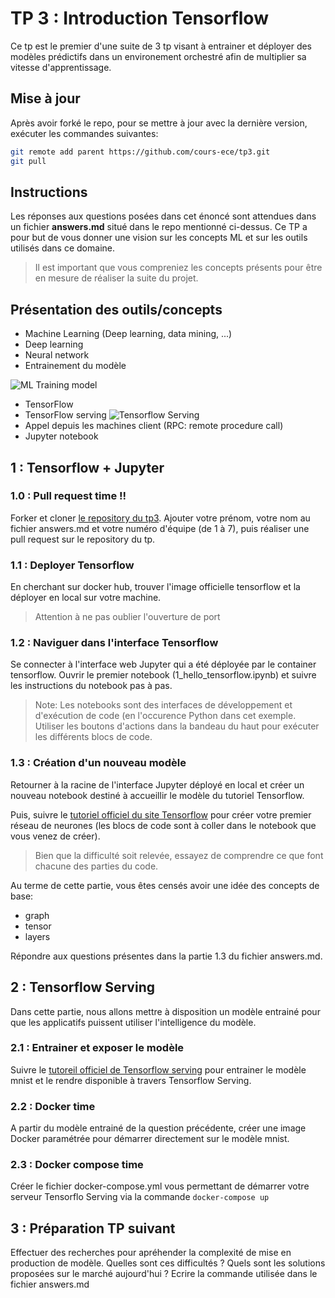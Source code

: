 # TP 3 : Introduction Tensorflow
Ce tp est le premier d'une suite de 3 tp visant à entrainer et déployer des modèles prédictifs dans un environement orchestré afin de multiplier sa vitesse d'apprentissage.

## Mise à jour
Après avoir forké le repo, pour se mettre à jour avec la dernière version, exécuter les commandes suivantes:
```bash
git remote add parent https://github.com/cours-ece/tp3.git
git pull
```

## Instructions
Les réponses aux questions posées dans cet énoncé sont attendues dans un fichier **answers.md** situé dans le repo mentionné ci-dessus.
Ce TP a pour but de vous donner une vision sur les concepts ML et sur les outils utilisés dans ce domaine.

> Il est important que vous compreniez les concepts présents pour être en mesure de réaliser la suite du projet.

## Présentation des outils/concepts

* Machine Learning (Deep learning, data mining, ...)
* Deep learning 
* Neural network
* Entrainement du modèle  

![ML Training model](https://image.slidesharecdn.com/evaluatingml-150916204123-lva1-app6892/95/evaluating-machine-learning-models-a-beginners-guide-29-638.jpg?cb=1442436244 "ML Training model")
* TensorFlow
* TensorFlow serving
![Tensorflow Serving](https://cdn-images-1.medium.com/max/1600/1*mHePtJJbR2TUtM6sYZNdzA.jpeg "Tensorflow Serving")
* Appel depuis les machines client (RPC: remote procedure call)
* Jupyter notebook

## 1 : Tensorflow + Jupyter

### 1.0 : Pull request time !!
Forker et cloner [le repository du tp3](https://github.com/cours-ece/tp3).
Ajouter votre prénom, votre nom au fichier answers.md et votre numéro d'équipe (de 1 à 7), puis réaliser une pull request sur le repository du tp.

### 1.1 : Deployer Tensorflow
En cherchant sur docker hub, trouver l'image officielle tensorflow et la déployer en local sur votre machine.
> Attention à ne pas oublier l'ouverture de port

### 1.2 : Naviguer dans l'interface Tensorflow
Se connecter à l'interface web Jupyter qui a été déployée par le container tensorflow.
Ouvrir le premier notebook (1_hello_tensorflow.ipynb) et suivre les instructions du notebook pas à pas.

> Note: 
>   Les notebooks sont des interfaces de développement et d'exécution de code (en l'occurence Python dans cet exemple. Utiliser les boutons d'actions dans la bandeau du haut pour exécuter les différents blocs de code.

### 1.3 : Création d'un nouveau modèle
Retourner à la racine de l'interface Jupyter déployé en local et créer un nouveau notebook destiné à accueillir le modèle du tutoriel Tensorflow.

Puis, suivre le [tutoriel officiel du site Tensorflow](https://www.tensorflow.org/tutorials/keras/basic_classification) pour créer votre premier réseau de neurones (les blocs de code sont à coller dans le notebook que vous venez de créer).

> Bien que la difficulté soit relevée, essayez de comprendre ce que font chacune des parties du code.

Au terme de cette partie, vous êtes censés avoir une idée des concepts de base:
* graph
* tensor
* layers

Répondre aux questions présentes dans la partie 1.3 du fichier answers.md.


## 2 : Tensorflow Serving
Dans cette partie, nous allons mettre à disposition un modèle entrainé pour que les applicatifs puissent utiliser l'intelligence du modèle.

### 2.1 : Entrainer et exposer le modèle
Suivre le [tutoreil officiel de Tensorflow serving](https://www.tensorflow.org/serving/serving_basic) pour entrainer le modèle mnist et le rendre disponible à travers Tensorflow Serving.

### 2.2 : Docker time
A partir du modèle entrainé de la question précédente, créer une image Docker paramétrée pour démarrer directement sur le modèle mnist.

### 2.3 : Docker compose time
Créer le fichier docker-compose.yml vous permettant de démarrer votre serveur Tensorflo Serving via la commande `docker-compose up`

## 3 : Préparation TP suivant
Effectuer des recherches pour apréhender la complexité de mise en production de modèle.
Quelles sont ces difficultés ? Quels sont les solutions proposées sur le marché aujourd'hui ? Ecrire la commande utilisée dans le fichier answers.md

